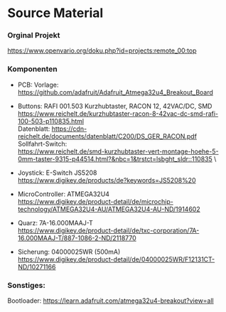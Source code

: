 # Source Material

### Orginal Projekt
https://www.openvario.org/doku.php?id=projects:remote_00:top

### Komponenten
- PCB: 
  Vorlage: https://github.com/adafruit/Adafruit_Atmega32u4_Breakout_Board
 
- Buttons: RAFI 001.503 Kurzhubtaster, RACON 12, 42VAC/DC, SMD \
  https://www.reichelt.de/kurzhubtaster-racon-8-42vac-dc-smd-rafi-100-503-p110835.html \
  Datenblatt: https://cdn-reichelt.de/documents/datenblatt/C200/DS_GER_RACON.pdf \
  Sollfahrt-Switch: \
  https://www.reichelt.de/smd-kurzhubtaster-vert-montage-hoehe-5-0mm-taster-9315-p44514.html?&nbc=1&trstct=lsbght_sldr::110835 \
          

- Joystick:  E-Switch JS5208 \
  https://www.digikey.de/products/de?keywords=JS5208%20

- MicroController: ATMEGA32U4 \
  https://www.digikey.de/product-detail/de/microchip-technology/ATMEGA32U4-AU/ATMEGA32U4-AU-ND/1914602

- Quarz: 7A-16.000MAAJ-T \
  https://www.digikey.de/product-detail/de/txc-corporation/7A-16.000MAAJ-T/887-1086-2-ND/2118770
  
- Sicherung: 04000025WR (500mA) \
  https://www.digikey.de/product-detail/de/04000025WR/F12131CT-ND/10271166

### Sonstiges:
Bootloader: https://learn.adafruit.com/atmega32u4-breakout?view=all
